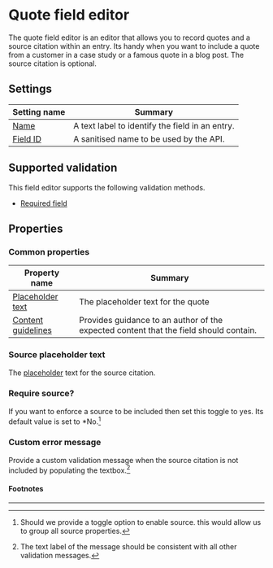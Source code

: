 # Quote field editor
The quote field editor is an editor that allows you to record quotes and a source citation within an entry. Its handy when you want to include a quote from a customer in a case study or a famous quote in a blog post. The source citation is optional.

## Settings
| Setting name | Summary|
| ---| --- |
| [Name](/content-types/field-editors/field-settings.md#name) | A text label to identify the field in an entry.|
| [Field ID](/content-types/field-editors/field-settings.md#field-id) | A sanitised name to be used by the API. |

## Supported validation
This field editor supports the following validation methods.

- [Required field](/content-types/validation/required-validation.md)

## Properties

### Common properties
| Property name | Summary|
| ---| --- |
| [Placeholder text](/content-types/field-editors/field-properties.md#placeholder-text) | The placeholder text for the quote |
| [Content guidelines](/content-types/field-editors/field-properties.md#content-guidelines) |  Provides guidance to an author of the expected content that the field should contain. |

### Source placeholder text
The [placeholder](/content-types/field-editors/field-properties.md#placeholder-text) text for the source citation.

### Require source?
If you want to enforce a source to be included then set this toggle to yes. Its default value is set to *No.[^1]

### Custom error message
Provide a custom validation message when the source citation is not included by populating the textbox.[^2]

#### Footnotes

---
[^1]: Should we provide a toggle option to enable source. this would allow us to group all source properties.
[^2]: The text label of the message should be consistent with all other validation messages.
